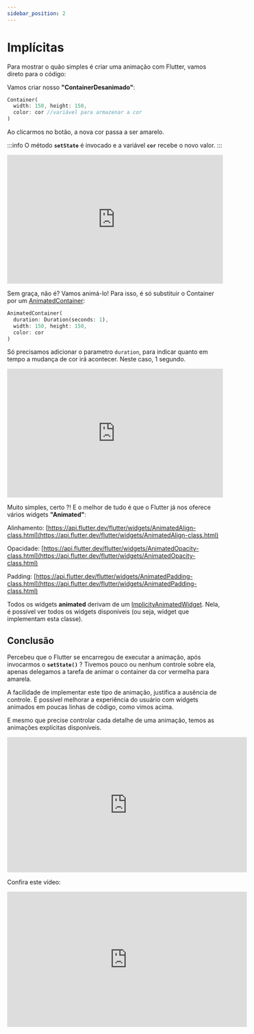 ```yaml
---
sidebar_position: 2
---
```


# Implícitas

Para mostrar o quão simples é criar uma animação com Flutter, vamos direto para o código:

Vamos criar nosso **"ContainerDesanimado"**:

```dart
Container(
  width: 150, height: 150,
  color: cor //variável para armazenar a cor 
)
```

Ao clicarmos no botão, a nova cor passa a ser amarelo. 

:::info
O método **`setState`** é invocado e a variável **`cor`** recebe o novo valor.
:::

<iframe height="300" width="100%;" scrolling="no" title="ContainerDesanimado" src="https://codepen.io/rubensdemelo/embed/oNYggKM?default-tab=html%2Cresult" frameborder="no" loading="lazy" allowtransparency="true" allowfullscreen="true">
  See the Pen <a href="https://codepen.io/rubensdemelo/pen/oNYggKM">
  ContainerDesanimado</a> by rubensdemelo (<a href="https://codepen.io/rubensdemelo">@rubensdemelo</a>)
  on <a href="https://codepen.io">CodePen</a>.
</iframe>

Sem graça, não é? Vamos animá-lo! Para isso, é só substituir o Container por um [AnimatedContainer](https://api.flutter.dev/flutter/widgets/AnimatedContainer-class.html):

```dart
AnimatedContainer(
  duration: Duration(seconds: 1),
  width: 150, height: 150,
  color: cor
)
```

Só precisamos adicionar o parametro `duration`, para indicar quanto em tempo a mudança de cor irá acontecer. Neste caso, 1 segundo. 

<iframe height="300" width="100%;" scrolling="no" title="ContainerAnimado" src="https://codepen.io/rubensdemelo/embed/GRNgJga?default-tab=html%2Cresult" frameborder="no" loading="lazy" allowtransparency="true" allowfullscreen="true">
  See the Pen <a href="https://codepen.io/rubensdemelo/pen/GRNgJga">
  ContainerAnimado</a> by rubensdemelo (<a href="https://codepen.io/rubensdemelo">@rubensdemelo</a>)
  on <a href="https://codepen.io">CodePen</a>.
</iframe>

Muito simples, certo ?! E o melhor de tudo é que o Flutter já nos oferece vários widgets **"Animated"**:

Alinhamento: [https://api.flutter.dev/flutter/widgets/AnimatedAlign-class.html](https://api.flutter.dev/flutter/widgets/AnimatedAlign-class.html)

Opacidade: [https://api.flutter.dev/flutter/widgets/AnimatedOpacity-class.html](https://api.flutter.dev/flutter/widgets/AnimatedOpacity-class.html)

Padding: [https://api.flutter.dev/flutter/widgets/AnimatedPadding-class.html](https://api.flutter.dev/flutter/widgets/AnimatedPadding-class.html)

Todos os widgets **animated** derivam de um [ImplicityAnimatedWidget](https://api.flutter.dev/flutter/widgets/ImplicitlyAnimatedWidget-class.html). Nela, é possível ver todos os widgets disponíveis \(ou seja, widget que implementam esta classe\).

## Conclusão

Percebeu que o Flutter se encarregou de executar a animação, após invocarmos o **`setState()`** ? Tivemos pouco ou nenhum controle sobre ela, apenas delegamos a tarefa de animar o container da cor vermelha para amarela. 

A facilidade de implementar este tipo de animação, justifica a ausência de controle. É possível melhorar a experiência do usuário com widgets animados em poucas linhas de código, como vimos acima.

E mesmo que precise controlar cada detalhe de uma animação, temos as animações explícitas disponíveis. 

<div class="video-container">
<iframe width="560" height="315" src="https://dartpad.dev/?id=2789351d73fdf4fbbd78d5831226774c" title="DartPad animação implícita" frameborder="0" allow="accelerometer; autoplay; clipboard-write; encrypted-media; gyroscope; picture-in-picture" allowfullscreen></iframe>
</div>


Confira este vídeo: 


<div class="video-container">
<iframe width="560" height="315" src="https://www.youtube.com/embed/OoE2THdaTfU" title="YouTube video player" frameborder="0" allow="accelerometer; autoplay; clipboard-write; encrypted-media; gyroscope; picture-in-picture; web-share" allowfullscreen></iframe>
</div>